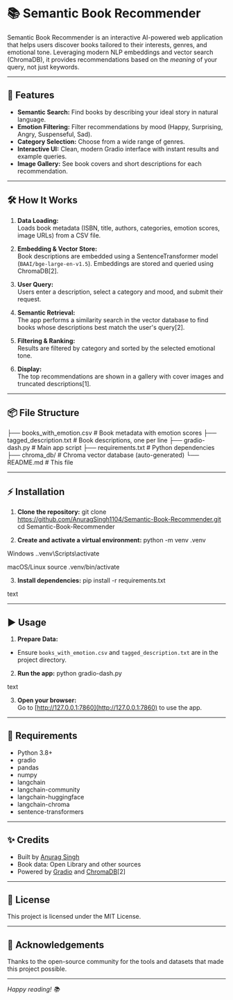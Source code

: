 # 📚 Semantic Book Recommender

Semantic Book Recommender is an interactive AI-powered web application that helps users discover books tailored to their interests, genres, and emotional tone. Leveraging modern NLP embeddings and vector search (ChromaDB), it provides recommendations based on the *meaning* of your query, not just keywords.

---

## 🚀 Features

- **Semantic Search:** Find books by describing your ideal story in natural language.
- **Emotion Filtering:** Filter recommendations by mood (Happy, Surprising, Angry, Suspenseful, Sad).
- **Category Selection:** Choose from a wide range of genres.
- **Interactive UI:** Clean, modern Gradio interface with instant results and example queries.
- **Image Gallery:** See book covers and short descriptions for each recommendation.

---

## 🛠️ How It Works

1. **Data Loading:**  
   Loads book metadata (ISBN, title, authors, categories, emotion scores, image URLs) from a CSV file.

2. **Embedding & Vector Store:**  
   Book descriptions are embedded using a SentenceTransformer model (`BAAI/bge-large-en-v1.5`). Embeddings are stored and queried using ChromaDB[2].

3. **User Query:**  
   Users enter a description, select a category and mood, and submit their request.

4. **Semantic Retrieval:**  
   The app performs a similarity search in the vector database to find books whose descriptions best match the user's query[2].

5. **Filtering & Ranking:**  
   Results are filtered by category and sorted by the selected emotional tone.

6. **Display:**  
   The top recommendations are shown in a gallery with cover images and truncated descriptions[1].

---

## 📦 File Structure

├── books_with_emotion.csv # Book metadata with emotion scores
├── tagged_description.txt # Book descriptions, one per line
├── gradio-dash.py # Main app script
├── requirements.txt # Python dependencies
├── chroma_db/ # Chroma vector database (auto-generated)
└── README.md # This file



---

## ⚡ Installation

1. **Clone the repository:**
git clone https://github.com/AnuragSingh1104/Semantic-Book-Recommender.git
cd Semantic-Book-Recommender

2. **Create and activate a virtual environment:**
python -m venv .venv

Windows
..venv\Scripts\activate

macOS/Linux
source .venv/bin/activate

3. **Install dependencies:**
pip install -r requirements.txt

text

---

## ▶️ Usage

1. **Prepare Data:**
- Ensure `books_with_emotion.csv` and `tagged_description.txt` are in the project directory.

2. **Run the app:**
python gradio-dash.py

text

3. **Open your browser:**  
Go to [http://127.0.0.1:7860](http://127.0.0.1:7860) to use the app.

---

## 📝 Requirements

- Python 3.8+
- gradio
- pandas
- numpy
- langchain
- langchain-community
- langchain-huggingface
- langchain-chroma
- sentence-transformers

---

## ✨ Credits

- Built by [Anurag Singh](https://github.com/AnuragSingh1104)
- Book data: Open Library and other sources
- Powered by [Gradio](https://gradio.app/) and [ChromaDB](https://www.trychroma.com/)[2]

---

## 📄 License

This project is licensed under the MIT License.

---

## 🙏 Acknowledgements

Thanks to the open-source community for the tools and datasets that made this project possible.

---

*Happy reading! 📚*
